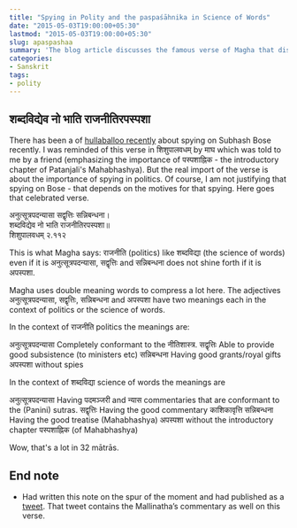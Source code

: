```yaml
---
title: "Spying in Polity and the paspaśāhnika in Science of Words"
date: "2015-05-03T19:00:00+05:30"
lastmod: "2015-05-03T19:00:00+05:30"
slug: apaspashaa
summary: 'The blog article discusses the famous verse of Magha that discusses the importance of spying in statecraft and is compared to the importance of PashpashAhnika in Science of Words.'
categories:
- Sanskrit
tags:
- polity
---
```



शब्दविद्येव नो भाति राजनीतिरपस्पशा
--------------------------

There has been a of [hullaballoo recently](http://swarajyamag.com/politics/why-did-the-government-spy-on-netajis-kin-for-more-than-two-decades/) about spying on Subhash Bose recently. I was reminded of this verse in शिशुपालवधम् by माघ which was told to me by a friend (emphasizing the importance of पस्पशाह्निक - the introductory chapter of Patanjali's Mahabhashya). But the real import of the verse is about the importance of spying in politics. Of course, I am not justifying that spying on Bose - that depends on the motives for that spying. Here goes that celebrated verse.


अनुत्सूत्रपदन्यासा सद्वृत्तिः सन्निबन्धना।  
शब्दविद्येव नो भाति राजनीतिरपस्पशा॥    
शिशुपालवधम् २.११२

This is what Magha says: राजनीति (politics) like शब्दविद्या (the science of words) even if it is अनुत्सूत्रपदन्यासा, सद्वृत्तिः and सन्निबन्धना does not shine forth if it is अपस्पशा. 

Magha uses double meaning words to compress a lot here. The adjectives अनुत्सूत्रपदन्यासा, सद्वृत्तिः, सन्निबन्धना and अपस्पशा have two meanings each in the context of politics or the science of words.

In the context of राजनीति politics the meanings are:

अनुत्सूत्रपदन्यासा Completely conformant to the नीतिशास्त्र. 
सद्वृत्तिः  Able to provide good subsistence (to ministers etc)
सन्निबन्धना Having good grants/royal gifts
अपस्पशा without spies

In the context of शब्दविद्या science of words the meanings are

अनुत्सूत्रपदन्यासा Having पदमञ्जरी and न्यास commentaries that are conformant to the (Panini) sutras.
सद्वृत्तिः  Having the good commentary काशिकावृत्ति
सन्निबन्धना Having the good treatise (Mahabhashya)
अपस्पशा without the introductory chapter पस्पशाह्निक (of Mahabhashya)

Wow, that's a lot in 32 mātrās. 


End note
--------

* Had written this note on the spur of the moment and had published as a [tweet](https://twitter.com/snchd/status/586595483486826496). That tweet contains the Mallinatha’s commentary as well on this verse.  

